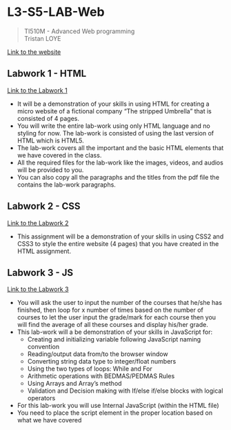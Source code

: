 # L3-S5-LAB-Web
> TI510M - Advanced Web programming<br>
> Tristan LOYE

[Link to the website](https://trisl01.github.io/L3-S5-LAB-Web/)

## Labwork 1 - HTML
[Link to the Labwork 1](https://trisl01.github.io/L3-S5-LAB-Web/Labwork-1)
- It will be a demonstration of your skills in using HTML for creating a micro website of a fictional company “The stripped Umbrella” that is consisted of 4 pages.
- You will write the entire lab-work using only HTML language and no styling for now. The lab-work is consisted of using the last version of HTML which is HTML5.
- The lab-work covers all the important and the basic HTML elements that we have covered in the class.
- All the required files for the lab-work like the images, videos, and audios will be provided to you.
- You can also copy all the paragraphs and the titles from the pdf file the contains the lab-work paragraphs.

## Labwork 2 - CSS
[Link to the Labwork 2](https://trisl01.github.io/L3-S5-LAB-Web/Labwork-2)
- This assignment will be a demonstration of your skills in using CSS2 and CSS3 to style the entire website (4 pages) that you have created in the HTML assignment.

## Labwork 3 - JS
[Link to the Labwork 3](https://trisl01.github.io/L3-S5-LAB-Web/Labwork-3)
- You will ask the user to input the number of the courses that he/she has finished, then loop for x number of times based on the number of courses to let the user input the grade/mark for each course then you will find the average of all these courses and display his/her grade.
- This lab-work will a be demonstration of your skills in JavaScript for:
  - Creating and initializing variable following JavaScript naming convention
  - Reading/output data from/to the browser window
  - Converting string data type to integer/float numbers
  - Using the two types of loops: While and For
  - Arithmetic operations with BEDMAS/PEDMAS Rules
  - Using Arrays and Array’s method
  - Validation and Decision making with If/else if/else blocks with logical operators
- For this lab-work you will use Internal JavaScript (within the HTML file)
- You need to place the script element in the proper location based on what we have covered
